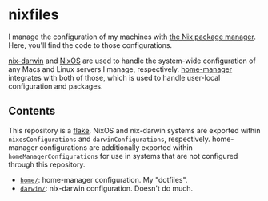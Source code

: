 # nixfiles

I manage the configuration of my machines with [the Nix package manager][nix].
Here, you'll find the code to those configurations.

[nix-darwin] and [NixOS] are used to handle the system-wide configuration of any
Macs and Linux servers I manage, respectively. [home-manager] integrates with
both of those, which is used to handle user-local configuration and packages.

[nixos]: https://nixos.org
[nix]: https://github.com/NixOS/nix
[nix-darwin]: https://github.com/LnL7/nix-darwin
[home-manager]: https://github.com/nix-community/home-manager

## Contents

This repository is a [flake][flakes]. NixOS and nix-darwin systems are exported
within `nixosConfigurations` and `darwinConfigurations`, respectively.
home-manager configurations are additionally exported within
`homeManagerConfigurations` for use in systems that are not configured through
this repository.

- [`home/`](https://github.com/slice/nixfiles/tree/main/home): home-manager
  configuration. My "dotfiles".
- [`darwin/`](https://github.com/slice/nixfiles/tree/main/darwin): nix-darwin
  configuration. Doesn't do much.

[flakes]: https://nixos.wiki/wiki/Flakes
